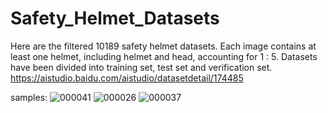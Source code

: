 # Safety_Helmet_Datasets
Here are the filtered 10189 safety helmet datasets. Each image contains at least one helmet, including helmet and head, accounting for 1 : 5. Datasets have been divided into training set, test set and verification set.
https://aistudio.baidu.com/aistudio/datasetdetail/174485 

samples:
![000041](https://user-images.githubusercontent.com/54161139/199658780-0d1e7de0-1578-4a23-b9e6-534cb4e5979b.jpg)
![000026](https://user-images.githubusercontent.com/54161139/199658790-1bbd530f-146f-47f6-8c08-6d61be5b311d.jpg)
![000037](https://user-images.githubusercontent.com/54161139/199658791-f9ddf8c5-51ef-4d21-8f5e-784c2a50fd97.jpg)
